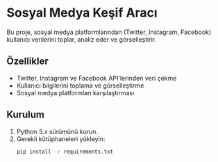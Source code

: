 # Sosyal Medya Keşif Aracı

Bu proje, sosyal medya platformlarından (Twitter, Instagram, Facebook) kullanıcı verilerini toplar, analiz eder ve görselleştirir.

## Özellikler
- Twitter, Instagram ve Facebook API'lerinden veri çekme
- Kullanıcı bilgilerini toplama ve görselleştirme
- Sosyal medya platformları karşılaştırması

## Kurulum

1. Python 3.x sürümünü kurun.
2. Gerekli kütüphaneleri yükleyin:
   ```bash
   pip install -r requirements.txt
